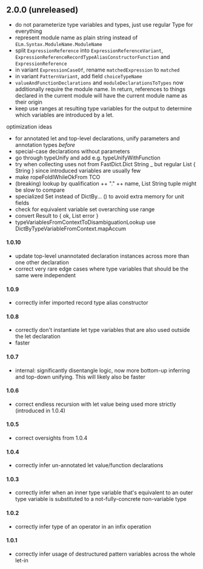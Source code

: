 ## 2.0.0 (unreleased)
- do not parameterize type variables and types, just use regular Type for everything
- represent module name as plain string instead of `ELm.Syntax.ModuleName.ModuleName`
- split `ExpressionReference` into `ExpressionReferenceVariant`, `ExpressionReferenceRecordTypeAliasConstructorFunction` and `ExpressionReference`
- in variant `ExpressionCaseOf`, rename `matchedExpression` to `matched`
- in variant `PatternVariant`, add field `choiceTypeName`
- `valueAndFunctionDeclarations` and `moduleDeclarationsToTypes` now additionally require the module name. In return, references to things declared in the current module will have the current module name as their origin
- keep use ranges at resulting type variables for the output
  to determine which variables are introduced by a let.

optimization ideas
- for annotated let and top-level declarations, unify parameters and annotation types _before_
- special-case declarations without parameters
- go through typeUnify and add e.g. typeUnifyWithFunction
- try when collecting uses not from FastDict.Dict String _ but regular List { String }
  since introduced variables are usually few
- make ropeFoldlWhileOkFrom TCO
- (breaking) lookup by qualification ++ "." ++ name, List String tuple might be slow to compare
- specialized Set instead of DictBy... () to avoid extra memory for unit fields
- check for equivalent variable set overarching use range
- convert Result to { ok, List error }
- typeVariablesFromContextToDisambiguationLookup use DictByTypeVariableFromContext.mapAccum

#### 1.0.10
- update top-level unannotated declaration instances across more than one other declaration
- correct very rare edge cases where type variables that should be the same were independent

#### 1.0.9
- correctly infer imported record type alias constructor

#### 1.0.8
- correctly don't instantiate let type variables that are also used outside the let declaration
- faster

#### 1.0.7
- internal: significantly disentangle logic, now more bottom-up inferring and top-down unifying.
  This will likely also be faster

#### 1.0.6
- correct endless recursion with let value being used more strictly (introduced in 1.0.4)

#### 1.0.5
- correct oversights from 1.0.4

#### 1.0.4
- correctly infer un-annotated let value/function declarations

#### 1.0.3
- correctly infer when an inner type variable that's equivalent to an outer type variable is substituted to a not-fully-concrete non-variable type

#### 1.0.2
- correctly infer type of an operator in an infix operation

#### 1.0.1
- correctly infer usage of destructured pattern variables across the whole let-in
